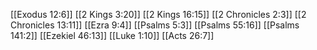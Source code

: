 [[Exodus 12:6]]
[[2 Kings 3:20]]
[[2 Kings 16:15]]
[[2 Chronicles 2:3]]
[[2 Chronicles 13:11]]
[[Ezra 9:4]]
[[Psalms 5:3]]
[[Psalms 55:16]]
[[Psalms 141:2]]
[[Ezekiel 46:13]]
[[Luke 1:10]]
[[Acts 26:7]]
